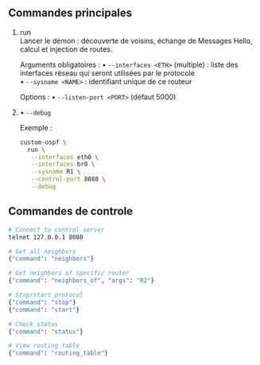 Commandes principales
---------------------

1) run  
   Lancer le démon : découverte de voisins, échange de Messages Hello, calcul et injection de routes.

   Arguments obligatoires :
   • `--interfaces <ETH>` (multiple) : liste des interfaces réseau qui seront utilisées par le protocole  
   • `--sysname <NAME>` : identifiant unique de ce routeur

   Options :
   • `--listen-port <PORT>` (défaut 5000)
2) • `--debug`

   Exemple :
   ```bash
   custom-ospf \
     run \
      --interfaces eth0 \
      --interfaces br0 \
      --sysname R1 \
      --control-port 8080 \
      --debug
   ```

## Commandes de controle
```bash
# Connect to control server
telnet 127.0.0.1 8080

# Get all neighbors
{"command": "neighbors"}

# Get neighbors of specific router
{"command": "neighbors_of", "args": "R2"}

# Stop/start protocol
{"command": "stop"}
{"command": "start"}

# Check status
{"command": "status"}

# View routing table
{"command": "routing_table"}
```